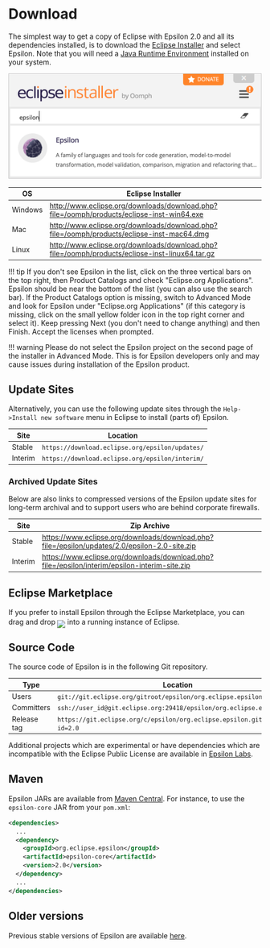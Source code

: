 # Download

The simplest way to get a copy of Eclipse with Epsilon 2.0 and all its dependencies installed, is to download the [Eclipse Installer](https://wiki.eclipse.org/Eclipse_Installer) and select Epsilon. Note that you will need a [Java Runtime Environment](https://adoptopenjdk.net/) installed on your system.

![Epsilon in Eclipse Installer](../assets/images/eclipse-installer.png)

| OS | Eclipse Installer |
| - | - |
| Windows | <http://www.eclipse.org/downloads/download.php?file=/oomph/products/eclipse-inst-win64.exe> |
| Mac | <http://www.eclipse.org/downloads/download.php?file=/oomph/products/eclipse-inst-mac64.dmg> |
| Linux | <http://www.eclipse.org/downloads/download.php?file=/oomph/products/eclipse-inst-linux64.tar.gz> |

!!! tip
	 If you don't see Epsilon in the list, click on the three vertical bars on the top right, then Product Catalogs and check "Eclipse.org Applications". Epsilon should be near the bottom of the list (you can also use the search bar). If the Product Catalogs option is missing, switch to Advanced Mode and look for Epsilon under "Eclipse.org Applications" (if this category is missing, click on the small yellow folder icon in the top right corner and select it). Keep pressing Next (you don't need to change anything) and then Finish. Accept the licenses when prompted.

!!! warning
	Please do not select the Epsilon project on the second page of the installer in Advanced Mode. This is for Epsilon developers only and may cause issues during installation of the Epsilon product.

## Update Sites

Alternatively, you can use the following update sites through the `Help->Install new software` menu in Eclipse to install (parts of) Epsilon.

| Site | Location |
| - | - |
| Stable | `https://download.eclipse.org/epsilon/updates/`|
| Interim | `https://download.eclipse.org/epsilon/interim/`|

### Archived Update Sites

Below are also links to compressed versions of the Epsilon update sites for long-term archival and to support users who are behind corporate firewalls.

| Site | Zip Archive |
| - | - |
| Stable | <https://www.eclipse.org/downloads/download.php?file=/epsilon/updates/2.0/epsilon-2.0-site.zip> |
| Interim | <https://www.eclipse.org/downloads/download.php?file=/epsilon/interim/epsilon-interim-site.zip> |

## Eclipse Marketplace

If you prefer to install Epsilon through the Eclipse Marketplace, you can drag and drop <a style="position:relative;top:7px" href="https://marketplace.eclipse.org/marketplace-client-intro?mpc_install=400" title="install"><img src="https://marketplace.eclipse.org/sites/all/modules/custom/marketplace/images/installbutton.png"/></a> into a running instance of Eclipse.

## Source Code

The source code of Epsilon is in the following Git repository. 

| Type | Location |
| - | - |
| Users | `git://git.eclipse.org/gitroot/epsilon/org.eclipse.epsilon.git`|
| Committers | `ssh://user_id@git.eclipse.org:29418/epsilon/org.eclipse.epsilon.git`|
| Release tag | `https://git.eclipse.org/c/epsilon/org.eclipse.epsilon.git/tag/?id=2.0`|

Additional projects which are experimental or have dependencies which are incompatible with the Eclipse Public License are available in [Epsilon Labs](https://github.com/epsilonlabs). 

## Maven

Epsilon JARs are available from [Maven Central](https://mvnrepository.com/artifact/org.eclipse.epsilon). For
instance, to use the `epsilon-core` JAR from your `pom.xml`:

```xml
<dependencies>
  ...
  <dependency>
    <groupId>org.eclipse.epsilon</groupId>
    <artifactId>epsilon-core</artifactId>
    <version>2.0</version>
  </dependency>
  ...
</dependencies>
```

## Older versions

Previous stable versions of Epsilon are available [here](all-versions).
